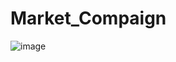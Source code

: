 # Market_Compaign

![image]([https://github.com/VishalMurya/Amazom-Data-Analysis-/assets/146605505/c2a73c04-2d2f-4ab3-8a36-ea21f1383842](https://www.google.com/url?sa=i&url=https%3A%2F%2Fthinktreemedia.in%2Fblog%2Fwhat-is-the-price-of-instagram-ads-in-india%2F&psig=AOvVaw1aAjmcOcelzFRuiGJKFHII&ust=1719995080548000&source=images&cd=vfe&opi=89978449&ved=0CBQQjRxqFwoTCKCujZH3h4cDFQAAAAAdAAAAABAE))
